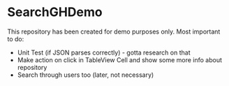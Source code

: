 # SearchGHDemo

This repository has been created for demo purposes only.
Most important to do:
- Unit Test (if JSON parses correctly) - gotta research on that
- Make action on click in TableView Cell and show some more info about repository
- Search through users too (later, not necessary)
